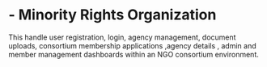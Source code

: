 # - Minority Rights Organization

This handle user registration, login, agency management, document uploads, consortium membership applications ,agency details , admin and member management dashboards within an NGO consortium environment.

